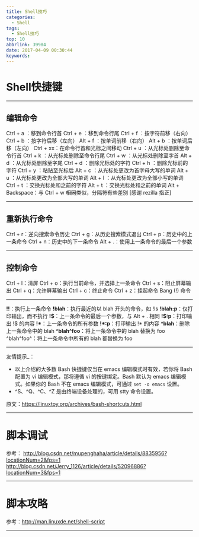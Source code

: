 ```yaml
---
title: Shell技巧
categories:
  - Shell
tags:
  - Shell技巧
top: 10
abbrlink: 39984
date: 2017-04-09 00:30:44
keywords:
---
```


# Shell快捷键
---
## 编辑命令
Ctrl + a ：移到命令行首
Ctrl + e ：移到命令行尾
Ctrl + f ：按字符前移（右向）
Ctrl + b ：按字符后移（左向）
Alt + f ：按单词前移（右向）
Alt + b ：按单词后移（左向）
Ctrl + xx：在命令行首和光标之间移动
Ctrl + u ：从光标处删除至命令行首
Ctrl + k ：从光标处删除至命令行尾
Ctrl + w ：从光标处删除至字首
Alt + d ：从光标处删除至字尾
Ctrl + d ：删除光标处的字符
Ctrl + h ：删除光标前的字符
Ctrl + y ：粘贴至光标后
Alt + c ：从光标处更改为首字母大写的单词
Alt + u ：从光标处更改为全部大写的单词
Alt + l ：从光标处更改为全部小写的单词
Ctrl + t ：交换光标处和之前的字符
Alt + t ：交换光标处和之前的单词
Alt + Backspace：与 Ctrl + w ~~相同~~类似，分隔符有些差别 [感谢 rezilla 指正]

---
## 重新执行命令
Ctrl + r：逆向搜索命令历史
Ctrl + g：从历史搜索模式退出
Ctrl + p：历史中的上一条命令
Ctrl + n：历史中的下一条命令
Alt + .：使用上一条命令的最后一个参数

---
## 控制命令
Ctrl + l：清屏
Ctrl + o：执行当前命令，并选择上一条命令
Ctrl + s：阻止屏幕输出
Ctrl + q：允许屏幕输出
Ctrl + c：终止命令
Ctrl + z：挂起命令
Bang (!) 命令

---
**!!**：执行上一条命令
**!blah**：执行最近的以 blah 开头的命令，如 !ls
**!blah:p**：仅打印输出，而不执行
**!\$**：上一条命令的最后一个参数，与 Alt + . 相同
**!\$:p**：打印输出 !$ 的内容
**!\***：上一条命令的所有参数
**!\*:p**：打印输出 !* 的内容
**^blah**：删除上一条命令中的 blah
**^blah^foo**：将上一条命令中的 blah 替换为 foo
^blah^foo^：将上一条命令中所有的 blah 都替换为 foo

---
友情提示_：

* 以上介绍的大多数 Bash 快捷键仅当在 emacs 编辑模式时有效，若你将 Bash 配置为 vi 编辑模式，那将遵循 vi 的按键绑定。Bash 默认为 emacs 编辑模式。如果你的 Bash 不在 emacs 编辑模式，可通过 `set -o emacs` 设置。
* ^S、^Q、^C、^Z 是由终端设备处理的，可用 stty 命令设置。

原文：https://linuxtoy.org/archives/bash-shortcuts.html

---
# 脚本调试

参考：
http://blog.csdn.net/mupenghaha/article/details/8835956?locationNum=2&fps=1
http://blog.csdn.net/Jerry_1126/article/details/52096886?locationNum=3&fps=1

---
# 脚本攻略
参考：http://man.linuxde.net/shell-script

---
